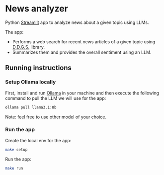 # News analyzer
Python [Streamlit](https://streamlit.io/) app to analyze news about a given topic using LLMs.

The app:
- Performs a web search for recent news articles of a given topic using [D.D.G.S.](https://github.com/deedy5/ddgs) library.
- Summarizes them and provides the overall sentiment using an LLM.

## Running instructions

### Setup Ollama locally
First, install and run [Ollama](https://ollama.com/) in your machine and then execute the following command to pull the LLM we will use for the app:
```bash
ollama pull llama3.1:8b
```

Note: feel free to use other model of your choice.

### Run the app
Create the local env for the app:
```bash
make setup
```

Run the app:
```bash
make run
```
